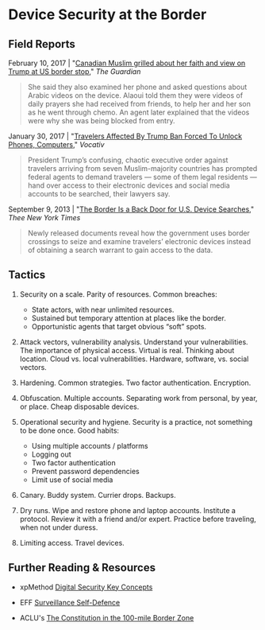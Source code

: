 # Device Security at the Border

## Field Reports

February 10, 2017 | "[Canadian Muslim grilled about her faith and view on Trump at US border
stop][1]," *The Guardian*

> She said they also examined her phone and asked questions about Arabic
videos on the device. Alaoui told them they were videos of daily prayers she
had received from friends, to help her and her son as he went through chemo.
An agent later explained that the videos were why she was being blocked from
entry.

January 30, 2017 | "[Travelers Affected By Trump Ban Forced To Unlock Phones,
Computers][3]," *Vocativ*

> President Trump’s confusing, chaotic executive order against travelers
arriving from seven Muslim-majority countries has prompted federal agents to
demand travelers — some of them legal residents — hand over access to their
electronic devices and social media accounts to be searched, their lawyers
say.

September 9, 2013 | "[The Border Is a Back Door for U.S. Device Searches][2],"
*Thee New York Times*

> Newly released documents reveal how the government uses border crossings to
seize and examine travelers’ electronic devices instead of obtaining a search
warrant to gain access to the data.

[1]: https://web.archive.org/web/20170210172157/https://www.theguardian.com/us-news/2017/feb/10/canadian-muslim-us-border-questioning
[2]: https://web.archive.org/web/20170210172804/http://www.nytimes.com/2013/09/10/business/the-border-is-a-back-door-for-us-device-searches.html
[3]: https://web.archive.org/web/20170210172957/http://www.vocativ.com/397897/travelers-affected-by-trump-ban-forced-to-unlock-phones-computers/

##  Tactics

1. Security on a scale. Parity of resources. Common breaches:

    - State actors, with near unlimited resources.
    - Sustained but temporary attention at places like the border.
    - Opportunistic agents that target obvious “soft” spots.

2. Attack vectors, vulnerability analysis. Understand your vulnerabilities.
The importance of physical access. Virtual is real. Thinking about location.
Cloud vs. local vulnerabilities. Hardware, software, vs. social vectors.

3. Hardening. Common strategies. Two factor authentication. Encryption.

4. Obfuscation. Multiple accounts. Separating work from personal, by year, or place. Cheap disposable devices.  

5. Operational security and hygiene. Security is a practice, not something to
be done once. Good habits:

    - Using multiple accounts / platforms
    - Logging out
    - Two factor authentication
    - Prevent password dependencies
    - Limit use of social media

6. Canary. Buddy system. Currier drops. Backups.

7. Dry runs. Wipe and restore phone and laptop accounts. Institute a protocol.
Review it with a friend and/or expert. Practice before traveling, when not
under duress.

8. Limiting access. Travel devices.

## Further Reading & Resources

- xpMethod [Digital Security Key
Concepts](https://github.com/dh-notes/dhnotes/blob/master/pages/security-key-concepts.md)

- EFF [Surveillance
  Self-Defence](https://github.com/dh-notes/dhnotes/blob/master/pages/security-key-concepts.md)

- ACLU's [The Constitution in the 100-mile Border
  Zone](https://www.aclu.org/other/constitution-100-mile-border-zone)
